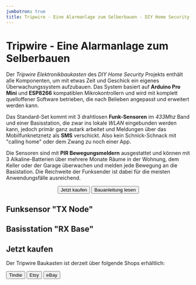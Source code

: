 ```yaml
---
jumbotron: true
title: Tripwire - Eine Alarmanlage zum Selberbauen - DIY Home Security
---
```


# Tripwire - Eine Alarmanlage zum Selberbauen

Der _Tripwire Elektronikbaukasten_ des _DIY Home Security_ Projekts enthält alle Komponenten, um mit etwas Zeit und Geschick ein eigenes Überwachungssystem aufzubauen. Das System basiert auf **Arduino Pro Mini** und **ESP8266** kompatiblen Mikrokontrollern und wird mit komplett quelloffener Software betrieben, die nach Belieben angepasst und erweitert werden kann.

Das Standard-Set kommt mit 3 drahtlosen **Funk-Sensoren** im _433Mhz_ Band und einer Basisstation, die zwar ins lokale _WLAN_ eingebunden werden kann, jedoch primär ganz autark arbeitet und Meldungen über das Mobilfunknetznetz als **SMS** verschickt. Also kein Schnick-Schnack mit "calling home" oder dem Zwang zu noch einer App.

Die Sensoren sind mit **PIR Bewegungsmeldern** ausgestattet und können mit 3 Alkaline-Batterien über mehrere Monate Räume in der Wohnung, dem Keller oder der Garage überwachen und melden jede Bewegung an die Basistation. Die Reichweite der Funksender ist dabei für die meisten Anwendungsfälle ausreichend.

<p style="text-align: center;">
	<a href="#jetzt-kaufen"><button data-md-color-primary="light-blue">Jetzt kaufen</button></a> <a href="/tripwire/handbuch.html"><button data-md-color-primary="white">Bauanleitung lesen</button></a>
</p>

## Funksensor "TX Node"

## Basisstation "RX Base"

## Jetzt kaufen

Der Tripwire Baukasten ist derzeit über folgende Shops erhältlich:

<button data-md-color-primary="light-blue">Tindie</button> <button data-md-color-primary="light-blue">Etsy</button> <button data-md-color-primary="light-blue">eBay</button>

